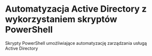 # Automatyzacja Active Directory z wykorzystaniem skryptów PowerShell
Skrypty PowerShell umożliwiające automatyzację zarządzania usługą Active Directory
